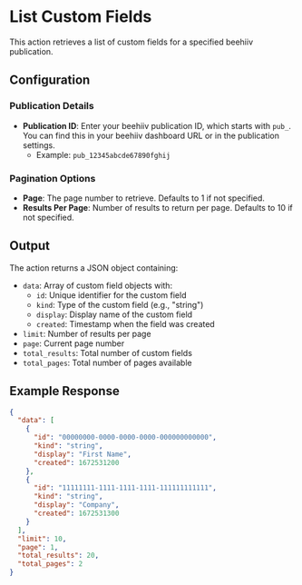 # List Custom Fields

This action retrieves a list of custom fields for a specified beehiiv publication.

## Configuration

### Publication Details

- **Publication ID**: Enter your beehiiv publication ID, which starts with `pub_`. You can find this in your beehiiv dashboard URL or in the publication settings.
  - Example: `pub_12345abcde67890fghij`

### Pagination Options

- **Page**: The page number to retrieve. Defaults to 1 if not specified.
- **Results Per Page**: Number of results to return per page. Defaults to 10 if not specified.

## Output

The action returns a JSON object containing:

- `data`: Array of custom field objects with:
  - `id`: Unique identifier for the custom field
  - `kind`: Type of the custom field (e.g., "string")
  - `display`: Display name of the custom field
  - `created`: Timestamp when the field was created
- `limit`: Number of results per page
- `page`: Current page number
- `total_results`: Total number of custom fields
- `total_pages`: Total number of pages available

## Example Response

```json
{
  "data": [
    {
      "id": "00000000-0000-0000-0000-000000000000",
      "kind": "string",
      "display": "First Name",
      "created": 1672531200
    },
    {
      "id": "11111111-1111-1111-1111-111111111111",
      "kind": "string",
      "display": "Company",
      "created": 1672531300
    }
  ],
  "limit": 10,
  "page": 1,
  "total_results": 20,
  "total_pages": 2
}
```